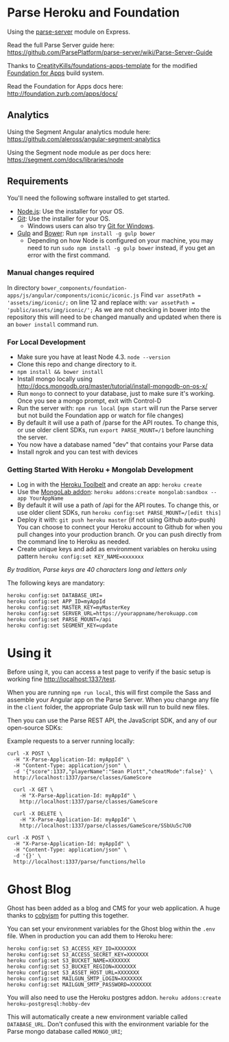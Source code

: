 # Parse Heroku and Foundation

Using the [parse-server](https://github.com/ParsePlatform/parse-server) module on Express.

Read the full Parse Server guide here: https://github.com/ParsePlatform/parse-server/wiki/Parse-Server-Guide

Thanks to [CreatityKills/foundations-apps-template](https://github.com/CreativityKills/foundation-apps-template) for the modified [Foundation for Apps](https://github.com/zurb/foundation-apps-template) build system.

Read the Foundation for Apps docs here: http://foundation.zurb.com/apps/docs/

## Analytics

Using the Segment Angular analytics module here: https://github.com/aleross/angular-segment-analytics

Using the Segment node module as per docs here:
https://segment.com/docs/libraries/node

## Requirements

You'll need the following software installed to get started.

  - [Node.js](http://nodejs.org): Use the installer for your OS.
  - [Git](http://git-scm.com/downloads): Use the installer for your OS.
    - Windows users can also try [Git for Windows](http://git-for-windows.github.io/).
  - [Gulp](http://gulpjs.com/) and [Bower](http://bower.io): Run `npm install -g gulp bower`
    - Depending on how Node is configured on your machine, you may need to run `sudo npm install -g gulp bower` instead, if you get an error with the first command.

### Manual changes required
In directory `bower_components/foundation-apps/js/angular/components/iconic/iconic.js`
Find `var assetPath = 'assets/img/iconic/;` on line 12 and replace with:
`var assetPath = 'public/assets/img/iconic/';`
As we are not checking in bower into the repository this will need to be changed manually and updated when there is an `bower install` command run.

### For Local Development

* Make sure you have at least Node 4.3. `node --version`
* Clone this repo and change directory to it.
* `npm install && bower install`
* Install mongo locally using http://docs.mongodb.org/master/tutorial/install-mongodb-on-os-x/
* Run `mongo` to connect to your database, just to make sure it's working. Once you see a mongo prompt, exit with Control-D
* Run the server with: `npm run local` (`npm start` will run the Parse server but not build the Foundation app or watch for file changes)
* By default it will use a path of /parse for the API routes.  To change this, or use older client SDKs, run `export PARSE_MOUNT=/1` before launching the server.
* You now have a database named "dev" that contains your Parse data
* Install ngrok and you can test with devices

### Getting Started With Heroku + Mongolab Development
* Log in with the [Heroku Toolbelt](https://toolbelt.heroku.com/) and create an app: `heroku create`
* Use the [MongoLab addon](https://elements.heroku.com/addons/mongolab): `heroku addons:create mongolab:sandbox --app YourAppName`
* By default it will use a path of /api for the API routes.  To change this, or use older client SDKs, run `heroku config:set PARSE_MOUNT=/[edit this]`
* Deploy it with: `git push heroku master` (if not using Github auto-push)
You can choose to connect your Heroku account to Github for when you pull changes into your production branch. Or you can push directly from the command line to Heroku as needed.
* Create unique keys and add as environment variables on heroku using pattern `heroku config:set KEY_NAME=xxxxxxx`

_By tradition, Parse keys are 40 characters long and letters only_

The following keys are mandatory:
```
heroku config:set DATABASE_URI=
heroku config:set APP_ID=myAppId
heroku config:set MASTER_KEY=myMasterKey
heroku config:set SERVER_URL=https://yourappname/herokuapp.com
heroku config:set PARSE_MOUNT=/api
heroku config:set SEGMENT_KEY=update
```

# Using it

Before using it, you can access a test page to verify if the basic setup is working fine [http://localhost:1337/test](http://localhost:1337).

When you are running `npm run local`, this will first compile the Sass and assemble your Angular app on the Parse Server. When you change any file in the `client` folder, the appropriate Gulp task will run to build new files.

Then you can use the Parse REST API, the JavaScript SDK, and any of our open-source SDKs:

Example requests to a server running locally:

```curl
curl -X POST \
  -H "X-Parse-Application-Id: myAppId" \
  -H "Content-Type: application/json" \
  -d '{"score":1337,"playerName":"Sean Plott","cheatMode":false}' \
  http://localhost:1337/parse/classes/GameScore

  curl -X GET \
    -H "X-Parse-Application-Id: myAppId" \
    http://localhost:1337/parse/classes/GameScore

  curl -X DELETE \
    -H "X-Parse-Application-Id: myAppId" \
    http://localhost:1337/parse/classes/GameScore/SSbUu5c7U0  

curl -X POST \
  -H "X-Parse-Application-Id: myAppId" \
  -H "Content-Type: application/json" \
  -d '{}' \
  http://localhost:1337/parse/functions/hello
```

# Ghost Blog
Ghost has been added as a blog and CMS for your web application. A huge thanks to [cobyism](https://github.com/cobyism/ghost-on-heroku) for putting this together.

You can set your environment variables for the Ghost blog within the `.env` file. When in production you can add them to Heroku here:
```
heroku config:set S3_ACCESS_KEY_ID=XXXXXXX
heroku config:set S3_ACCESS_SECRET_KEY=XXXXXXX
heroku config:set S3_BUCKET_NAME=XXXXXXX
heroku config:set S3_BUCKET_REGION=XXXXXXX
heroku config:set S3_ASSET_HOST_URL=XXXXXXX
heroku config:set MAILGUN_SMTP_LOGIN=XXXXXXX
heroku config:set MAILGUN_SMTP_PASSWORD=XXXXXXX

```
You will also need to use the Heroku postgres addon.
`heroku addons:create heroku-postgresql:hobby-dev`

This will automatically create a new environment variable called `DATABASE_URL`. Don't confused this with the environment variable for the Parse mongo database called `MONGO_URI`;
